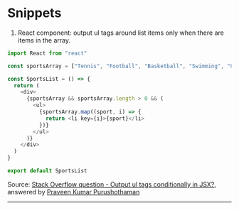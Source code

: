 # Snippets

1. React component: output ul tags around list items only when there are items in the array.

```JavaScript
import React from "react"

const sportsArray = ["Tennis", "Football", "Basketball", "Swimming", "Chess"]

const SportsList = () => {
  return (
    <div>
      {sportsArray && sportsArray.length > 0 && (
        <ul>
          {sportsArray.map((sport, i) => {
            return <li key={i}>{sport}</li>
          })}
        </ul>
      )}
    </div>
  )
}

export default SportsList

```

Source: [Stack Overflow question - Output ul tags conditionally in JSX?](https://stackoverflow.com/questions/71704452/output-ul-tags-conditionally-in-jsx/71704495?noredirect=1#comment126724402_71704495), answered by [Praveen Kumar Purushothaman](https://stackoverflow.com/users/462627/praveen-kumar-purushothaman)

---
